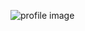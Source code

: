 ![profile image](https://avatars3.githubusercontent.com/u/70783871?s=400&u=4bb25d8852e24164c25fb4778a913bd6301d9189&v=4)
